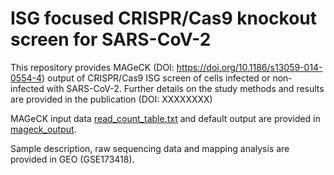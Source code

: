# ISG focused CRISPR/Cas9 knockout screen for SARS-CoV-2

This repository provides MAGeCK (DOI: https://doi.org/10.1186/s13059-014-0554-4) output of CRISPR/Cas9 ISG screen of cells infected or non-infected with SARS-CoV-2. Further details on the study methods and results are provided in the publication (DOI: XXXXXXXX) 

MAGeCK input data [read_count_table.txt](./mageck_output/read_count_table.txt) and default output are provided in [mageck_output](./mageck_output).

Sample description, raw sequencing data and mapping analysis are provided in GEO (GSE173418).

